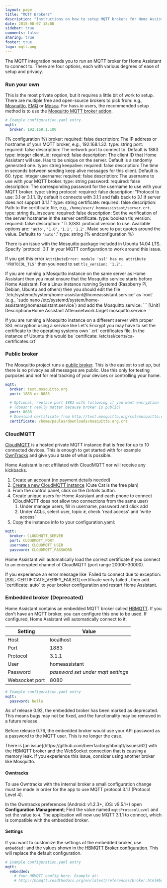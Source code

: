 ```yaml
---
layout: page
title: "MQTT Brokers"
description: "Instructions on how to setup MQTT brokers for Home Assistant."
date: 2015-08-07 18:00
sidebar: true
comments: false
sharing: true
footer: true
logo: mqtt.png
---
```


The MQTT integration needs you to run an MQTT broker for Home Assistant to connect to. There are four options, each with various degrees of ease of setup and privacy.

### Run your own

This is the most private option, but it requires a little bit of work to setup. There are multiple free and open-source brokers to pick from: e.g., [Mosquitto](http://mosquitto.org/), [EMQ](https://github.com/emqx/emqx) or [Mosca](http://www.mosca.io/).
For hass.io users, the recommended setup method is to use the [Mosquitto MQTT broker addon](/addons/mosquitto).

```yaml
# Example configuration.yaml entry
mqtt:
  broker: 192.168.1.100
```

{% configuration %}
broker:
  required: false
  description: The IP address or hostname of your MQTT broker, e.g., 192.168.1.32.
  type: string
port:
  required: false
  description: The network port to connect to. Default is 1883.
  type: integer
client_id:
  required: false
  description: The client ID that Home Assistant will use. Has to be unique on the server. Default is a randomly generated one.
  type: string
keepalive:
  required: false
  description: The time in seconds between sending keep alive messages for this client. Default is 60.
  type: integer
username:
  required: false
  description: The username to use with your MQTT broker.
  type: string
password:
  required: false
  description: The corresponding password for the username to use with your MQTT broker.
  type: string
protocol:
  required: false
  description: "Protocol to use: 3.1 or 3.1.1. By default it connects with 3.1.1 and falls back to 3.1 if server does not support 3.1.1."
  type: string
certificate:
  required: false
  description: Path to the certificate file, e.g., `/home/user/.homeassistant/server.crt`.
  type: string
tls_insecure:
  required: false
  description: Set the verification of the server hostname in the server certificate.
  type: boolean
tls_version:
  required: false
  description: "TLS/SSL protocol version to use. Available options are: `'auto'`, `'1.0'`, `'1.1'`, `'1.2'`. Make sure to put quotes around the value. Defaults to `'auto'`."
  type: string
{% endconfiguration %}

<p class='note warning'>
There is an issue with the Mosquitto package included in Ubuntu 14.04 LTS. Specify `protocol: 3.1` in your MQTT configuration to work around this issue.

If you get this error `AttributeError: module 'ssl' has no attribute 'PROTOCOL_TLS'` then you need to set `tls_version: '1.2'`.
</p>

<p class='note'>
If you are running a Mosquitto instance on the same server as Home Assistant then you must ensure that the Mosquitto service starts before Home Assistant. For a Linux instance running Systemd (Raspberry Pi, Debian, Ubuntu and others) then you should edit the file `/etc/systemd/system/home-assistant@homeassistant.service` as `root` (e.g., `sudo nano /etc/systemd/system/home-assistant@homeassistant.service`) and add the Mosquitto service:
```
[Unit]
Description=Home Assistant
After=network.target mosquitto.service
```
</p>

<p class='note'>
If you are running a Mosquitto instance on a different server with proper SSL encryption using a service like Let's Encrypt you may have to set the certificate to the operating systems own `.crt` certificates file. In the instance of Ubuntu this would be `certificate: /etc/ssl/certs/ca-certificates.crt`
</p>

### Public broker

The Mosquitto project runs a [public broker](http://test.mosquitto.org). This is the easiest to set up, but there is no privacy as all messages are public. Use this only for testing purposes and not for real tracking of your devices or controlling your home.

```yaml
mqtt:
  broker: test.mosquitto.org
  port: 1883 or 8883

  # Optional, replace port 1883 with following if you want encryption
  # (doesn't really matter because broker is public)
  port: 8883
  # Download certificate from http://test.mosquitto.org/ssl/mosquitto.org.crt
  certificate: /home/paulus/downloads/mosquitto.org.crt
```

### CloudMQTT

[CloudMQTT](https://www.cloudmqtt.com) is a hosted private MQTT instance that is free for up to 10 connected devices. This is enough to get started with for example [OwnTracks](/components/device_tracker.owntracks/) and give you a taste of what is possible.

<p class='note'>
Home Assistant is not affiliated with CloudMQTT nor will receive any kickbacks.
</p>

 1. [Create an account](https://customer.cloudmqtt.com/login) (no payment details needed)
 2. [Create a new CloudMQTT instance](https://customer.cloudmqtt.com/subscription/create)
    (Cute Cat is the free plan)
 3. From the control panel, click on the _Details_ button.
 4. Create unique users for Home Assistant and each phone to connect<br>(CloudMQTT does not allow two connections from the same user)
      1. Under manage users, fill in username, password and click add
      2. Under ACLs, select user, topic `#`, check 'read access' and 'write access'
 5. Copy the instance info to your configuration.yaml:

```yaml
mqtt:
  broker: CLOUDMQTT_SERVER
  port: CLOUDMQTT_PORT
  username: CLOUDMQTT_USER
  password: CLOUDMQTT_PASSWORD
```

<p class='note'>
Home Assistant will automatically load the correct certificate if you connect to an encrypted channel of CloudMQTT (port range 20000-30000).
</p>
<p class='note'>
If you experience an error message like `Failed to connect due to exception: [SSL: CERTIFICATE_VERIFY_FAILED] certificate verify failed`, then add `certificate: auto` to your broker configuration and restart Home Assistant.
</p>

### Embedded broker (Deprecated)

Home Assistant contains an embedded MQTT broker called [HBMQTT](https://pypi.python.org/pypi/hbmqtt). If you don't have an MQTT broker, you can configure this one to be used. If configured, Home Assistant will automatically connect to it.

| Setting        | Value |
| -------------- | ----- |
| Host           | localhost |
| Port           | 1883 |
| Protocol       | 3.1.1 |
| User           | homeassistant |
| Password       | _password set under mqtt settings_ |
| Websocket port | 8080 |

```yaml
# Example configuration.yaml entry
mqtt:
  password: hello
```

<p class='note warning'>
As of release 0.92, the embedded broker has been marked as deprecated. This means bugs may not be fixed, and the functionality may be removed in a future release.
</p>

<p class='note'>
Before release 0.76, the embedded broker would use your API password as a password to the MQTT user. This is no longer the case.
</p>

<p class='note warning'>
There is [an issue](https://github.com/beerfactory/hbmqtt/issues/62) with the HBMQTT broker and the WebSocket connection that is causing a memory leak. If you experience this issue, consider using another broker like Mosquitto.
</p>

#### Owntracks

To use Owntracks with the internal broker a small configuration change must be made in order for the app to use MQTT protocol 3.1.1 (Protocol Level 4).

In the Owntracks preferences (Android: v1.2.3+, iOS: v9.5.1+) open **Configuration Management**; Find the value named `mqttProtocolLevel` and set the value to `4`. The application will now use MQTT 3.1.1 to connect, which is compatible with the embedded broker.

#### Settings

If you want to customize the settings of the embedded broker, use `embedded:` and the values shown in the [HBMQTT Broker configuration](http://hbmqtt.readthedocs.org/en/latest/references/broker.html#broker-configuration). This will replace the default configuration.

```yaml
# Example configuration.yaml entry
mqtt:
  embedded:
    # Your HBMQTT config here. Example at:
    # http://hbmqtt.readthedocs.org/en/latest/references/broker.html#broker-configuration
```
